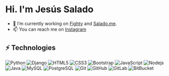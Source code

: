 # Hi. I'm Jesús Salado


- 🔭 I’m currently working on [Fighty](https://fighty.es/) and [Salado.me](https://salado.me/).
- 📫 You can reach me on [Instagram](https://instagram.com/salado_me)

## ⚡ Technologies


![Python](https://img.shields.io/badge/-Python-181717?style=flat-square&logo=python)
![Django](https://img.shields.io/badge/-Django-181717?style=flat-square&logo=Django)
![HTML5](https://img.shields.io/badge/-HTML5-E34F26?style=flat-square&logo=html5&logoColor=white)
![CSS3](https://img.shields.io/badge/-CSS3-1572B6?style=flat-square&logo=css3)
![Bootstrap](https://img.shields.io/badge/-Bootstrap-563D7C?style=flat-square&logo=bootstrap)
![JavaScript](https://img.shields.io/badge/-JavaScript-black?style=flat-square&logo=javascript)
![Nodejs](https://img.shields.io/badge/-Nodejs-black?style=flat-square&logo=Node.js)
![Java](https://img.shields.io/badge/-Java-black?style=flat-square&logo=Java)
![MySQL](https://img.shields.io/badge/-MySQL-black?style=flat-square&logo=mysql)
![PostgreSQL](https://img.shields.io/badge/-PostgreSQL-black?style=flat-square&logo=postgresql)
![Git](https://img.shields.io/badge/-Git-black?style=flat-square&logo=git)
![GitHub](https://img.shields.io/badge/-GitHub-181717?style=flat-square&logo=github)
![GitLab](https://img.shields.io/badge/Gitlab-232F3E?style=flat-square&logo=GitLab)
![BitBucket](https://img.shields.io/badge/-BitBucket-darkblue?style=flat-square&logo=bitbucket)
